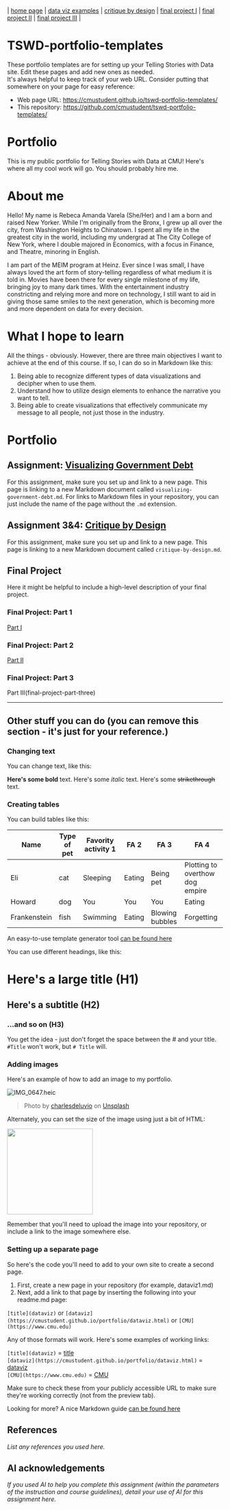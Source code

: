 | [home page](https://cmustudent.github.io/tswd-portfolio-templates/) | [data viz examples](dataviz-examples) | [critique by design](critique-by-design) | [final project I](final-project-part-one) | [final project II](final-project-part-two) | [final project III](final-project-part-three) |

# TSWD-portfolio-templates
These portfolio templates are for setting up your Telling Stories with Data site.  Edit these pages and add new ones as needed.   
It's always helpful to keep track of your web URL.  Consider putting that somewhere on your page for easy reference: 

- Web page URL: https://cmustudent.github.io/tswd-portfolio-templates/
- This repository: https://github.com/cmustudent/tswd-portfolio-templates/

# Portfolio
This is my public portfolio for Telling Stories with Data at CMU!  Here's where all my cool work will go.  You should probably hire me. 

# About me
Hello! My name is Rebeca Amanda Varela (She/Her) and I am a born and raised New Yorker. While I'm originally from the Bronx, I grew up all over the city, from Washington Heights to Chinatown. I spent all my life in the greatest city in the world, including my undergrad at The City College of New York, where I double majored in Economics, with a focus in Finance, and Theatre, minoring in English. 

I am part of the MEIM program at Heinz. Ever since I was small, I have always loved the art form of story-telling regardless of what medium it is told in. Movies have been there for every single milestone of my life, bringing joy to many dark times. With the entertainment industry constricting and relying more and more on technology, I still want to aid in giving those same smiles to the next generation, which is becoming more and more dependent on data for every decision.   

# What I hope to learn
All the things - obviously. However, there are three main objectives I want to achieve at the end of this course.  If so, I can do so in Markdown like this: 

1. Being able to recognize different types of data visualizations and decipher when to use them. 
2. Understand how to utilize design elements to enhance the narrative you want to tell. 
3. Being able to create visualizations that effectively communicate my message to all people, not just those in the industry.    



# Portfolio

## Assignment: [Visualizing Government Debt](visualizing-government-debt)
For this assignment, make sure you set up and link to a new page.  This page is linking to a new Markdown document called `visualizing-government-debt.md`.  For links to Markdown files in your repository, you can just include the name of the page without the `.md` extension. 

## Assignment 3&4: [Critique by Design](critique-by-design)
For this assignment, make sure you set up and link to a new page.  This page is linking to a new Markdown document called `critique-by-design.md`.  

## Final Project
Here it might be helpful to include a high-level description of your final project. 

### Final Project: Part 1
[Part I](final-project-part-one)

### Final Project: Part 2
[Part II](final-project-part-two)

### Final Project: Part 3
Part III(final-project-part-three)

---
## Other stuff you can do (you can remove this section - it's just for your reference.)

### Changing text

You can change text, like this: 

**Here's some bold** text.  Here's some *italic* text. Here's some ~~strikethrough~~ text. 

### Creating tables

You can build tables like this: 

| Name         | Type of pet | Favority activity 1 | FA 2   | FA 3            | FA 4                                |
|--------------|-------------|---------------------|--------|-----------------|-------------------------------------|
| Eli          | cat         | Sleeping            | Eating | Being pet       | Plotting to overthow dog empire     |
| Howard       | dog         | You                 | You    | You             | Eating                              |
| Frankenstein | fish        | Swimming            | Eating | Blowing bubbles | Forgetting                          |

An easy-to-use template generator tool [can be found here](https://www.tablesgenerator.com/markdown_tables)

You can use different headings, like this: 

# Here's a large title (H1)
## Here's a subtitle (H2)
### ...and so on (H3)
You get the idea - just don't forget the space between the # and your title.  `#Title` won't work, but `# Title` will. 

### Adding images

Here's an example of how to add an image to my portfolio.  

![IMG_0647.heic](IMG_0647.heic)
> Photo by <a href="https://unsplash.com/pt-br/@charlesdeluvio?utm_source=unsplash&utm_medium=referral&utm_content=creditCopyText">charlesdeluvio</a> on <a href="https://unsplash.com/photos/K4mSJ7kc0As?utm_source=unsplash&utm_medium=referral&utm_content=creditCopyText">Unsplash</a>
  

Alternately, you can set the size of the image using just a bit of HTML: 

<img src="funny-dog-unsplash.jpg" width="200"/>

Remember that you'll need to upload the image into your repository, or include a link to the image somewhere else.  

### Setting up a separate page

So here's the code you'll need to add to your own site to create a second page. 

1. First, create a new page in your repository (for example, dataviz1.md)
2. Next, add a link to that page by inserting the following into your readme.md page:

`[title](dataviz)` or `[dataviz](https://cmustudent.github.io/portfolio/dataviz.html)` or `[CMU](https://www.cmu.edu)`

Any of those formats will work. Here's some examples of working links: 

`[title](dataviz)` = [title](dataviz)  
`[dataviz](https://cmustudent.github.io/portfolio/dataviz.html)` = [dataviz](https://cmustudent.github.io/portfolio/dataviz.html)  
`[CMU](https://www.cmu.edu)` = [CMU](https://www.cmu.edu)   

Make sure to check these from your publicly accessible URL to make sure they're working correctly (not from the preview tab). 

Looking for more?  A nice Markdown guide [can be found here](https://www.markdownguide.org/cheat-sheet/)

## References
_List any references you used here._

## AI acknowledgements
_If you used AI to help you complete this assignment (within the parameters of the instruction and course guidelines), detail your use of AI for this assignment here._

